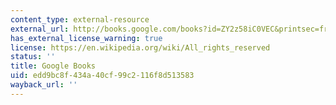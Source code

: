 ```yaml
---
content_type: external-resource
external_url: http://books.google.com/books?id=ZY2z58iC0VEC&printsec=frontcover
has_external_license_warning: true
license: https://en.wikipedia.org/wiki/All_rights_reserved
status: ''
title: Google Books
uid: edd9bc8f-434a-40cf-99c2-116f8d513583
wayback_url: ''
---
```

